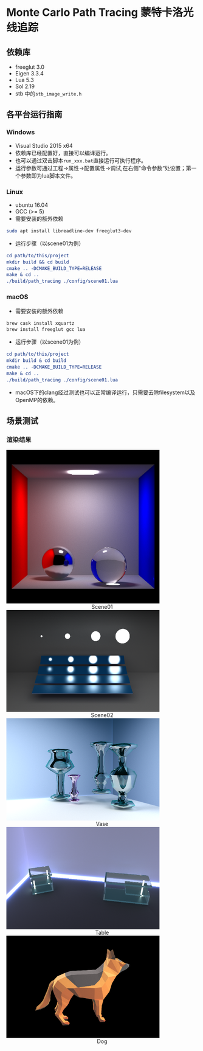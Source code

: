 # Monte Carlo Path Tracing 蒙特卡洛光线追踪

## 依赖库

- freeglut 3.0
- Eigen 3.3.4
- Lua 5.3
- Sol 2.19
- stb 中的`stb_image_write.h`

## 各平台运行指南

### Windows

- Visual Studio 2015 x64
- 依赖库已经配置好，直接可以编译运行。
- 也可以通过双击脚本`run_xxx.bat`直接运行可执行程序。
- 运行参数可通过工程->属性->配置属性->调试,在右侧"命令参数“处设置；第一个参数即为lua脚本文件。

### Linux

- ubuntu 16.04
- GCC (>= 5)
- 需要安装的额外依赖
```bash
sudo apt install libreadline-dev freeglut3-dev
```
- 运行步骤（以scene01为例）
```cmake
cd path/to/this/project
mkdir build && cd build
cmake .. -DCMAKE_BUILD_TYPE=RELEASE
make & cd ..
./build/path_tracing ./config/scene01.lua
```


### macOS
- 需要安装的额外依赖
```bash
brew cask install xquartz
brew install freeglut gcc lua
```
- 运行步骤（以scene01为例）
```cmake
cd path/to/this/project
mkdir build & cd build
cmake .. -DCMAKE_BUILD_TYPE=RELEASE
make & cd ..
./build/path_tracing ./config/scene01.lua
```

- macOS下的clang经过测试也可以正常编译运行，只需要去除filesystem以及OpenMP的依赖。

## 场景测试

### 渲染结果

<img src="pics/scene01.bmp" width="80%" align=center>
<center>Scene01 </center>

<img src="pics/scene02.bmp" width="80%" align=center>
<center>Scene02</center>

<img src="pics/vase.bmp" width="80%" align=center>
<center>Vase</center>

<img src="pics/table.bmp" width="80%" align=center>
<center>Table</center>

<img src="pics/dog.bmp" width="80%" align=center>
<center>Dog</center>
